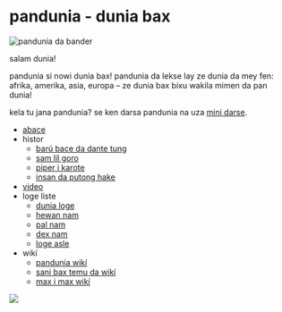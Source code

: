pandunia - dunia bax
=====================

![](http://www.pandunia.info/bander/bander.png "pandunia da bander")

salam dunia!

pandunia si nowi dunia bax! pandunia da lekse lay ze dunia da mey fen: afrika, amerika, asia, europa – ze dunia bax bixu wakila mimen da pan dunia!

kela tu jana pandunia? se ken darsa pandunia na uza [mini darse](mini_darse.html).


* [abace](abc.md)
* histor
  * [barú bace da dante tung](baru_dante.md)
  * [sam lil goro](3_lil_goro.md)
  * [piper i karote](piper_i_karot.md)
  * [insan da putong hake](putong_hake.md)
* [video](video.md)
* loge liste
  * [dunia loge](lekse/dunia_loge.html)
  * [hewan nam](lekse/hewan.html)
  * [pal nam](lekse/pal.html)
  * [dex nam](dex_nam.md)
  * [loge asle](loge_asle.md)
* wikí
  * [pandunia wikí](https://pandunia.wikia.com/wiki/Pandunia_Wiki)
  * [sani bax temu da wikí](http://eo.sani-bax.wikia.com/wiki/Kategorio:Sani_bax)
  * [max i max wikí](http://eo.pandunia.wikia.com/wiki/Ali_pandunia_wikia)



![](http://www.pandunia.info/kuvat/pandunia_ge_waterman.png)


